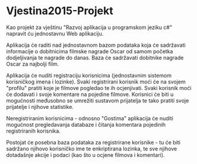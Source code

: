 # Vjestina2015-Projekt

Kao projekt za vještinu "Razvoj aplikacija u programskom jeziku c#" napravit ću jednostavnu Web aplikaciju.

Aplikacija će raditi nad jednostavnom bazom podataka koja će sadržavati informacije o dobitnicima filmske nagrade Oscar od samom početka dodjeljivanja te nagrade do danas. Baza će sadržavati dobitnike nagrade Oscar za najbolji film.

Aplikacija će nuditi registraciju korisnicima (jednostavnim sistemom korisničkog imena i lozinke). Svaki registrirani korisnik moći će na svojem "profilu" pratiti koje je filmove pogledao te ih ocjenjivati. Svaki korisnik moći će dodavati i svoje komentare na pojedine filmove. Korisnici će biti u mogućnosti međusobno se umrežiti sustavom prijatelja te tako pratiti svoje prijatelje i njihove statistike.

Neregistriranim korisnicima - odnosno "Gostima" aplikacija će nuditi mogućnost pregledavanja databaze i čitanja komentara pojedinih registriranih korisnika.

Postojat će posebna baza podataka za registrirane korisnike - tu će biti sadržano njihovo korisničko ime te enkriptirana lozinka, te sve njihove dotadašnje akcije i podaci (kao što u ocjene filmova i komentari).







